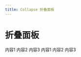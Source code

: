 ```yaml
---
title: Collapse 折叠面板
---
```


# 折叠面板

<grid-test title="基础用法" description="可同时展开多个面板，面板之间不影响">
  <collapse-demo1></collapse-demo1>
  <highlight-code slot="codeText" lang="vue">
    <y-collapse :selected.sync="selected">
      <y-collapse-item title="标题1" name="1">内容1</y-collapse-item>
      <y-collapse-item title="标题2" name="2">内容2</y-collapse-item>
      <y-collapse-item title="标题3" name="3">内容3</y-collapse-item>
    </y-collapse>
  </highlight-code>
</grid-test>

<grid-test title="手风琴效果" description="每次只能展开一个面板">
  <collapse-demo2></collapse-demo2>
  <highlight-code slot="codeText" lang="vue">
    <y-collapse :selected.sync="selected" accordion>
      <y-collapse-item title="标题1" name="1">内容1</y-collapse-item>
      <y-collapse-item title="标题2" name="2">内容2</y-collapse-item>
      <y-collapse-item title="标题3" name="3">内容3</y-collapse-item>
    </y-collapse>
  </highlight-code>
</grid-test>
